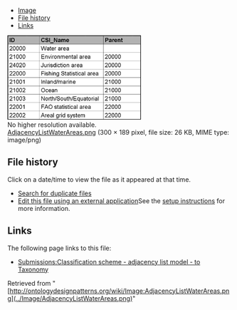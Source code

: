 * [Image](../Image/AdjacencyListWaterAreas.png#file)
* [File history](../Image/AdjacencyListWaterAreas.png#filehistory)
* [Links](../Image/AdjacencyListWaterAreas.png#filelinks)

[![Image:AdjacencyListWaterAreas.png](../images/4/4d/AdjacencyListWaterAreas.png)](../images/4/4d/AdjacencyListWaterAreas.png)  
No higher resolution available.  
[AdjacencyListWaterAreas.png](../images/4/4d/AdjacencyListWaterAreas.png)‎ (300 × 189 pixel, file size: 26 KB, MIME type: image/png)

## File history

Click on a date/time to view the file as it appeared at that time.



  
* [Search for duplicate files](http://ontologydesignpatterns.org/wiki/Special:FileDuplicateSearch/AdjacencyListWaterAreas.png "Special:FileDuplicateSearch/AdjacencyListWaterAreas.png")
* [Edit this file using an external application](http://ontologydesignpatterns.org/wiki/index.php?title=Image:AdjacencyListWaterAreas.png&action=edit&externaledit=true&mode=file "Image:AdjacencyListWaterAreas.png")See the [setup instructions](http://www.mediawiki.org/wiki/Manual:External_editors "http://www.mediawiki.org/wiki/Manual:External_editors") for more information.

## Links



The following page links to this file:


* [Submissions:Classification scheme - adjacency list model - to Taxonomy](../Submissions/Classification_scheme_-_adjacency_list_model_-_to_Taxonomy "Submissions:Classification scheme - adjacency list model - to Taxonomy")


Retrieved from "[http://ontologydesignpatterns.org/wiki/Image:AdjacencyListWaterAreas.png](../Image/AdjacencyListWaterAreas.png)"